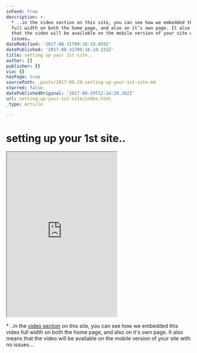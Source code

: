 ```yaml
---
inFeed: true
description: >-
  * ..in the video section on this site, you can see how we embedded this video
  full width on both the home page, and also on it’s own page. It also means
  that the video will be available on the mobile version of your site with no
  issues…
dateModified: '2017-08-31T09:16:19.059Z'
datePublished: '2017-08-31T09:16:19.233Z'
title: setting up your 1st site..
author: []
publisher: {}
via: {}
hasPage: true
sourcePath: _posts/2017-08-29-setting-up-your-1st-site.md
starred: false
datePublishedOriginal: '2017-08-29T12:14:28.382Z'
url: setting-up-your-1st-site/index.html
_type: Article

---
```

# setting up your 1st site..

<iframe src="https://the-grid.github.io/ed-userhtml/?g=eJx1kEFLxDAQhe_5FSHg0aYK66G2PQqCRz14TJrpNmzSKcm0YZX974a2rLDi3OZj5s17U0c6O2hZ0eFIyo4Q-DfjuSaMliyOFQ_gFNkFnleerKGh4g9lebeBAexxoIqXWzspY-x4vNdIhL7ih6fi8ZBHL6xYrAH8I690RDfTLk84XaUc9L-6_97dyIXVco9SG7vwzqkYG3FNJTK3fVAeeAxdIwaiKVZSppSKM840a8gv8BK8BiMn9Wne9PvLh3oVfN3SGAyERpSCJ9AnS8o5TP3sXOwCwMg9ft2i2373tL5BtLXc_GRjMjtuGfsBIkF-JQ" height="450" style=""></iframe>

\* ..in the [video section][0] on this site, you can see how we embedded this video full width on both the home page, and also on it's own page. It also means that the video will be available on the mobile version of your site with no issues...

[0]: https://video.abc-xyz.us/